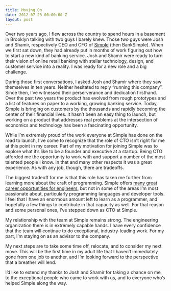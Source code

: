 ```yaml
---
title: Moving On
date: 2012-07-25 00:00:00 Z
layout: post
---
```





Over two years ago, I flew across the country to spend hours in a basement in Brooklyn talking with two guys I barely knew. Those two guys were Josh and Shamir, respectively CEO and CFO of [Simple](https://www.simple.com/) (then BankSimple). When we first sat down, they had already put in months of work figuring out how to start a new kind of banking service. Josh and Shamir were ready to turn their vision of online retail banking with stellar technology, design, and customer service into a reality. I was ready for a new role and a big challenge.

During those first conversations, I asked Josh and Shamir where they saw themselves in ten years. Neither hesitated to reply “running this company”. Since then, I’ve witnessed their perserverance and dedication firsthand. Over the past two years the product has evolved from rough prototypes and a list of features on paper to a working, growing banking service. Today, Simple is bringing on customers by the thousands and rapidly becoming the center of their financial lives. It hasn’t been an easy thing to launch, but working on a product that addresses real problems at the intersection of economics and technology has been a fascinating opportunity.

While I’m extremely proud of the work everyone at Simple has done on the road to launch, I’ve come to recognize that the role of CTO isn’t right for me at this point in my career. Part of my motivation for joining Simple was to explore what it’s like to be a founder and executive at a startup. Being CTO afforded me the opportunity to work with and support a number of the most talented people I know. In that and many other respects it was a great experience. As with any job, though, there are tradeoffs.

The biggest tradeoff for me is that this role has taken me further from learning more about the craft of programming. Simple offers [many great career opportunities for engineers](https://www.simple.com/careers/), but not in some of the areas I’m most passionate about, particularly programming languages and developer tools. I feel that I have an enormous amount left to learn as a programmer, and hopefully a few things to contribute in that capacity as well. For that reason and some personal ones, I’ve stepped down as CTO at Simple.

My relationship with the team at Simple remains strong. The engineering organization there is in extremely capable hands. I have every confidence that the team will continue to do exceptional, industry-leading work. For my part, I’m staying on as an advisor to the company.

My next steps are to take some time off, relocate, and to consider my next move. This will be the first time in my adult life that I haven’t immediately gone from one job to another, and I’m looking forward to the perspective that a breather will lend.

I’d like to extend my thanks to Josh and Shamir for taking a chance on me, to the exceptional people who came to work with us, and to everyone who’s helped Simple along the way.
